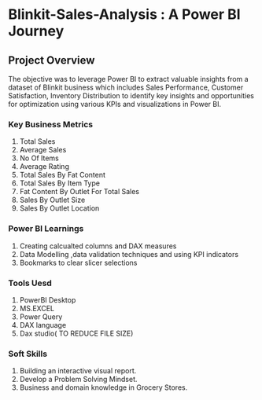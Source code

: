 # Blinkit-Sales-Analysis : A Power BI Journey

##  Project Overview
The objective was to leverage Power BI to extract valuable insights from a dataset of Blinkit business which includes Sales Performance, Customer Satisfaction, Inventory Distribution to identify key insights and opportunities for optimization using various KPIs and visualizations in Power BI.


 ### Key Business Metrics
 1. Total Sales 
 2. Average Sales 
 3. No Of Items
 4. Average Rating
 5. Total Sales By Fat Content
 6. Total Sales By Item Type
 7. Fat Content By Outlet For Total Sales
 8. Sales By Outlet Size
 9. Sales By Outlet Location

 ### Power BI Learnings
  1. Creating calcualted columns and DAX measures
  2. Data Modelling ,data validation techniques and using KPI indicators
  3. Bookmarks to clear slicer selections
  
  ### Tools Uesd
  1. PowerBI Desktop
  4. MS.EXCEL 
  5. Power Query
  6. DAX language
  7. Dax studio( TO REDUCE FILE SIZE)

  ### Soft Skills
 1. Building an interactive visual report.
 2. Develop a Problem Solving Mindset.
 4. Business and domain knowledge in Grocery Stores.
